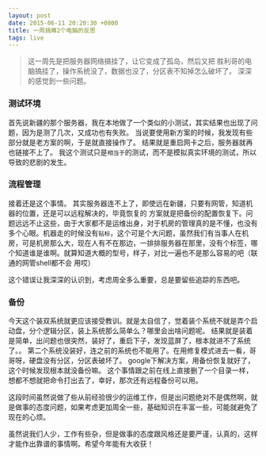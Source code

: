 ```yaml
---
layout: post
date: 2015-06-11 20:20:30 +0800
title: 一周搞瘫2个电脑的反思
tags: live
---
```


> 这一周先是把服务器网络搞挂了，让它变成了孤岛，然后又把 胜利哥的电脑搞挂了，操作系统没了，数据也没了，分区表不知掉怎么破坏了。
深深的感觉到一些问题。

### 测试环境

首先说新疆的那个服务器，我在本地做了一个类似的小测试，其实结果也出现了问题，因为是测了几次，又成功也有失败。
当说要使用新方案的时候，我发现有些部分就是老方案的啊，于是就直接操作了。 结果就是重启网卡之后，服务器就再也链接不上了。 我这个测试只是`相当于`的测试，而不是模拟真实环境的测试，所以导致的悲剧的发生。 

### 流程管理

接着还是这个事情。 其实服务器连不上了，即使远在新疆，只要有网管，知道机器的位置，还是可以远程解决的，毕竟恢复的
方案就是把备份的配置恢复下。问题远远不止这些，由于大家都不是运维出身，对于机房的管理真的是不懂，也没有多个心眼。机器走的时候没有`贴标`，这个可是个大问题，虽然我们有当事人在机房，可是机房那么大，现在人有不在那边，一排排服务器在那里，没有个标签，哪个知道谁是谁啊。就算知道大概的型号，样子，对比一遍也不是那么容易的吧（联通的网管shell都不会
用哎）

这个错误让我深深的认识到，考虑周全多么重要，总是要留些追踪的东西吧。

### 备份

今天这个装双系统就更应该接受教训。就是太自信了，觉着装个系统不就是弄个启动盘，分个逻辑分区，装上系统那么简单么？哪里会出啥问题呢。 结果就是装着是简单，出问题也很突然，装好了，重启下子，发现蓝屏了，根本就进不了系统了。。
第二个系统没装好，连之前的系统也不能用了。在用修复模式进去一看，哥哥呀，硬盘没有分区，分区表破坏了。 google下解决方案，用备份恢复就好了，这个时候发现根本就没备份嘛。 这个事情跟之前在线上直接删了一个目录一样，想都不想就把命令打出去了，幸好，那次还有远程备份可以用。

这段时间虽然说做了些从前经验很少的运维工作，但是出问题绝对不是偶然啊，就是做事的态度问题，如果考虑更加周全一些，基础知识在丰富一些，可能就避免了现在的心烦。

虽然说我们人少，工作有些杂，但是做事的态度跟风格还是要严谨，认真的，这样才能作出靠谱的事情啊。希望今年能有大收获！



